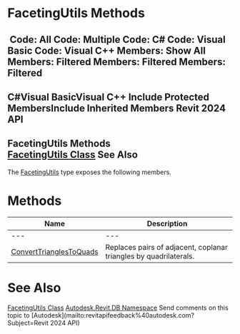 # FacetingUtils Methods

﻿
 Code: All Code: Multiple Code: C# Code: Visual Basic Code: Visual C++  Members: Show All Members: Filtered Members: Filtered Members: Filtered   
---  
C#Visual BasicVisual C++
Include Protected MembersInclude Inherited Members
Revit 2024 API  
---  
FacetingUtils Methods  
[FacetingUtils Class](e32f9a9e-3f99-292d-7221-192bb21267fd.md "FacetingUtils Class") See Also  
---  
The [FacetingUtils](e32f9a9e-3f99-292d-7221-192bb21267fd.md "FacetingUtils Class") type exposes the following members.
# Methods
| Name | Description |
| --- | --- |
| --- | --- | --- |
| [ConvertTrianglesToQuads](c5f0e1f7-bf56-5634-b6a2-9989f7677448.md "ConvertTrianglesToQuads Method") | Replaces pairs of adjacent, coplanar triangles by quadrilaterals. |

# See Also
[FacetingUtils Class](e32f9a9e-3f99-292d-7221-192bb21267fd.md "FacetingUtils Class")
[Autodesk.Revit.DB Namespace](87546ba7-461b-c646-cbb1-2cb8f5bff8b2.md "Autodesk.Revit.DB Namespace")
Send comments on this topic to [Autodesk](mailto:revitapifeedback%40autodesk.com?Subject=Revit 2024 API)